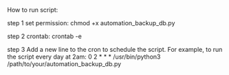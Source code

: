 How to run script:

step 1 set permission:
     chmod +x  automation_backup_db.py

step 2 crontab:
    crontab -e

step 3 Add a new line to the cron to schedule the script. For example, to run the script every day at 2am:
       0 2 * * * /usr/bin/python3 /path/to/your/automation_backup_db.py
   
   
